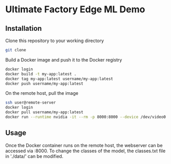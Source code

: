 # Ultimate Factory Edge ML Demo

## Installation

Clone this repository to your working directory

```bash
git clone
```

Build a Docker image and push it to the Docker registry

```bash
docker login
docker build -t my-app:latest .  
docker tag my-app:latest username/my-app:latest 
docker push username/my-app:latest     
```

On the remote host, pull the image

```bash
ssh user@remote-server
docker login
docker pull username/my-app:latest
docker run --runtime nvidia -it --rm -p 8000:8000 --device /dev/video0 username/my-app:latest 
```

## Usage

Once the Docker container runs on the remote host, the webserver can be accessed via <host-ip>:8000. To change the classes of the model, the classes.txt file in './data/' can be modified. 